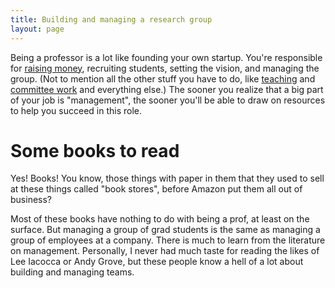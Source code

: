 ```yaml
---
title: Building and managing a research group
layout: page
---
```


Being a professor is a lot like founding your own startup. You're responsible for [raising money](/funding),
recruiting students, setting the vision, and managing the group. (Not to mention all the other stuff you have
to do, like [teaching](/teaching) and [committee work](/service) and everything else.) The sooner you realize
that a big part of your job is "management", the sooner you'll be able to draw on resources to help you succeed
in this role.

# Some books to read

Yes! Books! You know, those things with paper in them that they used to sell at these things called "book stores",
before Amazon put them all out of business?

Most of these books have nothing to do with being a prof, at least on the surface. But managing a group of grad
students is the same as managing a group of employees at a company. There is much to learn from the literature on
management. Personally, I never had much taste for reading the likes of Lee Iacocca or Andy Grove, but these
people know a hell of a lot about building and managing teams.

